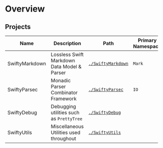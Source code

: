 # Overview

## Projects

| Name           | Description                                 | Path                                    | Primary Namespace |
| -------------- | ------------------------------------------- | --------------------------------------- | --- |
| SwiftyMarkdown | Lossless Swift Markdown Data Model & Parser | [`./SwiftyMarkdown`](./SwiftyMarkdown/) | `Mark` |
| SwiftyParsec   | Monadic Parser Combinator Framework         | [`./SwiftyParsec`](./SwiftyParsec/)     | `IO` |
| SwiftyDebug    | Debugging utilities such as `PrettyTree`    | [`./SwiftyDebug`](./SwiftyDebug/)       | |
| SwiftyUtils    | Miscellaneous Utilities used throughout     | [`./SwiftyUtils`](./SwiftyUtils/)       | |
